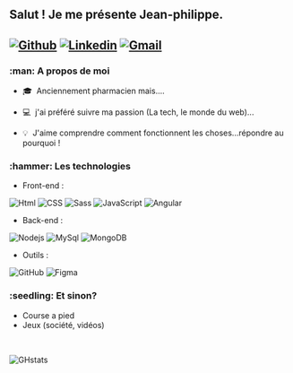 <h2> Salut ! Je me présente Jean-philippe. <h2>

[![Github](https://img.shields.io/badge/-Github-000?style=flat&logo=Github&logoColor=white)](https://github.com/jpcouhe)
[![Linkedin](https://img.shields.io/badge/-LinkedIn-blue?style=flat&logo=Linkedin&logoColor=white)](https://www.linkedin.com/in/jean-philippe-couhe/)
[![Gmail](https://img.shields.io/badge/-Gmail-c14438?style=flat&logo=Gmail&logoColor=white)](mailto:pro@jeanphilippecouhe.fr)

<h3>:man: A propos de moi</h3> 

- :mortar_board:&nbsp; Anciennement pharmacien mais....

- :computer:&nbsp; j'ai préféré suivre ma passion (La tech, le monde du web)...

- :bulb:&nbsp; J'aime comprendre comment fonctionnent les choses...répondre au pourquoi !

<h3>:hammer: Les technologies</h3>

- Front-end :
  
![Html](https://img.shields.io/badge/-HTML5-orange?style=flat-square&logo=HTML5&logoColor=ffffff)
![CSS](https://img.shields.io/badge/-CSS3-blue?style=flat-square&logo=Css3&logoColor=ffffff)
![Sass](https://img.shields.io/badge/-Sass-%23CC6699?style=flat-square&logo=sass&logoColor=ffffff)
![JavaScript](https://img.shields.io/badge/-JavaScript-%23F7DF1C?style=flat-square&logo=javascript&logoColor=000000&color=d1b01f)
![Angular](https://img.shields.io/badge/-Angular-red?style=flat-square&logo=Angular&logoColor=ffffff)

- Back-end :
  
![Nodejs](https://img.shields.io/badge/-Nodejs-black?style=flat-square&logo=Node.js&logoColor=00d632)
![MySql](https://img.shields.io/badge/-MySQL-grey?style=flat-square&logo=MySQL&logoColor=ffffff)  ![MongoDB](https://img.shields.io/badge/-MongoDB-333333?style=flat-square&logo=MongoDB&logoColor=green)
  
- Outils :
  
![GitHub](https://img.shields.io/badge/-GitHub-333333?style=flat&logo=github)
![Figma](https://img.shields.io/badge/-Figma-333333?style=flat&logo=figma)

 <h3>:seedling: Et sinon? </h3>
  
- Course a pied
- Jeux (société, vidéos)

</br>
  
![GHstats](https://github-readme-stats.vercel.app/api?username=jpcouhe&theme=gruvbox&show_icons=true)


    

